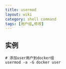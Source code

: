 ```yaml
---
title: usermod
layout: wiki
category: shell command
tags: [用户组,修改]
---
```



## 实例

```
# 添加user用户到docker组
usermod -a -G docker user 
```
